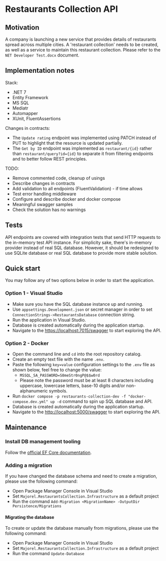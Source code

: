 # Restaurants Collection API

## Motivation

A company is launching a new service that provides details of restaurants spread across multiple cities. A 'restaurant collection' needs to be created, as well as a service to maintain this restaurant collection. Please refer to the `NET Developer Test.docx` document.

## Implementation notes

Stack:

- .NET 7
- Entity Framework
- MS SQL
- Mediatr
- Automapper
- XUnit, FluentAssertions

Changes in contracts:

- The `Update rating` endpoint was implemented using PATCH instead of PUT to highlight that the resource is updated partially.
- The `Get by ID` endpoint was implemented as `restaurant/{id}` rather than `restaurant/query?id={id}` to separate it from filtering endpoints and to better follow REST principles.

TODO:

- Remove commented code, cleanup of usings
- Describe changes in contracts
- Add validation to all endpoints (FluentValidation) - if time allows
- Test error handling middleware
- Configure and describe docker and docker compose
- Meaningful swagger samples
- Check the solution has no warnings

## Tests

API endpoints are covered with integration tests that send HTTP requests to the in-memory test API instance. For simplicity sake, there's in-memory provider instead of real SQL database.
However, it should be redesigned to use SQLite database or real SQL database to provide more stable solution.

## Quick start

You may follow any of two options below in order to start the application.

### Option 1 - Visual Studio

- Make sure you have the SQL database instance up and running.
- Use `appsettings.Development.json` or secret manager in order to set `ConnectionStrings->RestaurantsDatabase` connection string.
- Run the application in Visual Studio.
- Database is created automatically during the application startup.
- Navigate to the [https://localhost:7015/swagger](https://localhost:7015/swagger) to start exploring the API.

### Option 2 - Docker

- Open the command line and `cd` into the root repository catalog.
- Create an empty text file with the name `.env`.
- Paste the following `key=value` configuration settings to the `.env` file as shown below, feel free to change the value:
    - `MSSQL_SA_PASSWORD=S0meStr0ngP@$$w0rd`
    - Please note the password must be at least 8 characters including uppercase, lowercase letters, base-10 digits and/or non-alphanumeric symbols.
- Run `docker compose -p restaurants-collection-dev -f "docker-compose.dev.yml" up -d` command to spin up SQL database and API.
- Database is created automatically during the application startup.
- Navigate to the [http://localhost:5000/swagger](http://localhost:5000/swagger) to start exploring the API.

## Maintenance

### Install DB management tooling

Follow the [official EF Core documentation](https://docs.microsoft.com/en-us/ef/core/cli/dotnet#installing-the-tools).

### Adding a migration

If you have changed the database schema and need to create a migration, please use the following command:

- Open Package Manager Console in Visual Studio
- Set `Majorel.RestaurantsCollection.Infrastructure` as a default project
- Run the command ```Add-Migration <MigrationName> -OutputDir Persistence/Migrations```

#### Migrating the database

To create or update the database manually from migrations, please use the following command:

- Open Package Manager Console in Visual Studio
- Set `Majorel.RestaurantsCollection.Infrastructure` as a default project
- Run the command ```Update-Database```
